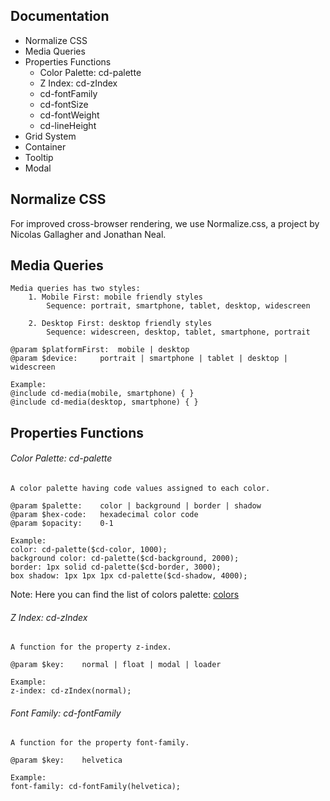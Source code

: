 ## Documentation

- Normalize CSS
- Media Queries
- Properties Functions
	- Color Palette: cd-palette
	- Z Index: cd-zIndex
	- cd-fontFamily
	- cd-fontSize
	- cd-fontWeight
	- cd-lineHeight
- Grid System
- Container
- Tooltip
- Modal

## Normalize CSS
For improved cross-browser rendering, we use Normalize.css, a project by Nicolas Gallagher and Jonathan Neal.

## Media Queries
```
Media queries has two styles:
	1. Mobile First: mobile friendly styles
		Sequence: portrait, smartphone, tablet, desktop, widescreen 
	
	2. Desktop First: desktop friendly styles
		Sequence: widescreen, desktop, tablet, smartphone, portrait

@param $platformFirst:	mobile | desktop
@param $device:		portrait | smartphone | tablet | desktop | widescreen

Example:
@include cd-media(mobile, smartphone) { }
@include cd-media(desktop, smartphone) { }
```

## Properties Functions

###### Color Palette: cd-palette
```
A color palette having code values assigned to each color.

@param $palette:	color | background | border | shadow
@param $hex-code:	hexadecimal color code
@param $opacity:	0-1

Example:
color: cd-palette($cd-color, 1000);
background color: cd-palette($cd-background, 2000);
border: 1px solid cd-palette($cd-border, 3000);
box shadow: 1px 1px 1px cd-palette($cd-shadow, 4000);
```
Note: Here you can find the list of colors palette: [colors](colors-palette.md)

###### Z Index: cd-zIndex
```
A function for the property z-index.

@param $key:	normal | float | modal | loader

Example:
z-index: cd-zIndex(normal);
```

###### Font Family: cd-fontFamily
```
A function for the property font-family.

@param $key:	helvetica

Example:
font-family: cd-fontFamily(helvetica);
```
